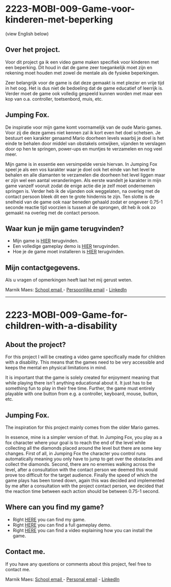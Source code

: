 # 2223-MOBI-009-Game-voor-kinderen-met-beperking
(view English below)

## Over het project.
Voor dit project ga ik een video game maken specifiek voor kinderen met een beperking. Dit houd in dat de game zeer toegankelijk moet zijn en rekening moet houden met zowel de mentale als de fysieke beperkingen. 

Zeer belangrijk voor de game is dat deze gemaakt is met plezier en vrije tijd in het oog. Het is dus niet de bedoeling dat de game educatief of leerrijk is. Verder moet de game ook volledig gespeeld kunnen worden met maar een kop van o.a. controller, toetsenbord, muis, etc.

## Jumping Fox.
De inspiratie voor mijn game komt voornamelijk van de oude Mario games. Voor zij die deze games niet kennen zal ik kort even het doel schetsen. Je bestuurt een karakter genaamd Mario doorheen levels waarbij je doel is het einde te behalen door middel van obstakels ontwijken, vijanden te verslagen door op hen te springen, power-ups en muntjes te verzamelen en nog veel meer.

Mijn game is in essentie een versimpelde versie hiervan. In Jumping Fox speel je als een vos karakter waar je doel ook het einde van het level te behalen en alle diamanten te verzamelen die doorheen het level liggen maar er zijn wel een aantal veranderingen. Als eerste wandelt je karakter in mijn game vanzelf vooruit zodat de enige actie die je zelf moet ondernemen springen is. Verder heb ik de vijanden ook weggelaten, na overleg met de contact persoon bleek dit een te grote hindernis te zijn. Ten slotte is de snelheid van de game ook naar beneden gehaald zodat er ongeveer 0.75-1 seconde reactie tijd voorzien is tussen al de sprongen, dit heb ik ook zo gemaakt na overleg met de contact persoon.

## Waar kun je mijn game terugvinden?
* Mijn game is [HIER](https://marnik-maes.itch.io/jumping-fox) terugvinden.
* Een volledige gameplay demo is [HIER](https://www.youtube.com/watch?v=BDm2soA4BFI) terugvinden.
* Hoe je de game moet installeren is [HIER](https://www.youtube.com/watch?v=pec-Menv-gs) terugvinden.

## Mijn contactgegevens.
Als u vragen of opmerkingen heeft laat het mij gerust weten.

Marnik Maes: [School email ](mailto:r0881840@student.thomasmore.be) - [Persoonlijke email](mailto:marnikmaes46@hotmail.com) - [LinkedIn](https://www.linkedin.com/in/marnik-maes-b0aa79250/)

--- 
# 2223-MOBI-009-Game-for-children-with-a-disability
## About the project? 
For this project I will be creating a video game specifically made for children with a disability. This means that the games need to be very accessible and keeps the mental en physical limitations in mind.

It is important that the game is solely created for enjoyment meaning that while playing there isn't anything educational about it. It just has to be something fun to play in their free time. Further, the game must entirely playable with one button from e.g. a controller, keyboard, mouse, button, etc.

## Jumping Fox.
The inspiration for this project mainly comes from the older Mario games. 

In essence, mine is a simpler version of that. In Jumping Fox, you play as a fox character where your goal is to reach the end of the level while collecting all the diamonds placed around the level but there are some key changes. First of all, in Jumping Fox the character you control runs automatically meaning you only have to jump to get over the obstacles and collect the diamonds. Second, there are no enemies walking across the level, after a consultation with the contact person we deemed this would prove too difficult for the target audience. Finally the speed of which the game plays has been toned down, again this was decided and implemented by me after a consultation with the project contact person, we decided that the reaction time between each action should be between 0.75-1 second.

## Where can you find my game? 
* Right [HERE](https://marnik-maes.itch.io/jumping-fox) you can find my game.
* Right [HERE](https://www.youtube.com/watch?v=BDm2soA4BFI) you can find a full gameplay demo.
* Right [HERE](https://www.youtube.com/watch?v=LK-6iYu-i20) you can find a video explaining how you can install the game.

## Contact me.
If you have any questions or comments about this project, feel free to contact me.

Marnik Maes: [School email ](mailto:r0881840@student.thomasmore.be) - [Personal email](mailto:marnikmaes46@hotmail.com) - [LinkedIn](https://www.linkedin.com/in/marnik-maes-b0aa79250/)

